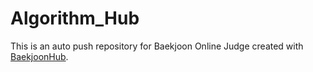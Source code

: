 # Algorithm_Hub
This is an auto push repository for Baekjoon Online Judge created with [BaekjoonHub](https://github.com/BaekjoonHub/BaekjoonHub).

